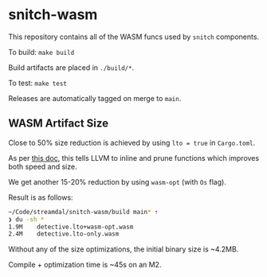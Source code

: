 # snitch-wasm

This repository contains all of the WASM funcs used by `snitch` components.

To build: `make build`

Build artifacts are placed in `./build/*`.

To test: `make test`

Releases are automatically tagged on merge to `main`.

## WASM Artifact Size

Close to 50% size reduction is achieved by using `lto = true` in `Cargo.toml`.

As per [this doc](https://rustwasm.github.io/docs/book/reference/code-size.html),
this tells LLVM to inline and prune functions which improves both speed and size.

We get another 15-20% reduction by using `wasm-opt` (with `Os` flag).

Result is as follows:

```bash
~/Code/streamdal/snitch-wasm/build main* ⇡                                                                          2h41m ✖ ⚑ ◒
❯ du -sh *
1.9M	detective.lto+wasm-opt.wasm
2.4M	detective.lto-only.wasm
```

Without any of the size optimizations, the initial binary size is ~4.2MB.

Compile + optimization time is ~45s on an M2.

